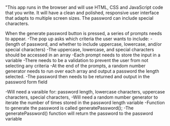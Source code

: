 "This app runs in the browser and will use HTML, CSS and JavaScript code that you write. It will have a clean and polished, responsive user interface that adapts to multiple screen sizes. The password can include special characters.

When the generate password button is pressed, a series of prompts needs to appear.
-The pop up asks which criteria the user wants to include:
-(length of password, and whether to include uppercase, lowercase, and/or special characters)
-The uppercase, lowercase, and special characters should be accessed in an array
-Each prompt needs to store the input in a variable
-There needs to be a validation to prevent the user from not selecting any criteria
-At the end of the prompts, a random number generator needs to run over each array and output a password the length selected.
-The password then needs to be returned and output in the password form field

-Will need a varaible for: password length, lowercase characters, uppercase characters, special characters, 
-Will need a random number generator to iterate the number of times stored in the password length variable
-Function to generate the password is called generatePassword();
-The generatePassword() function will return the password to the password variable
